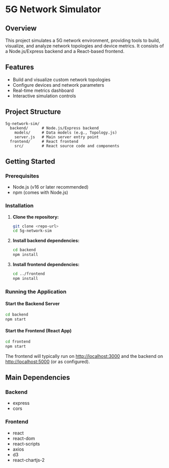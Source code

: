# 5G Network Simulator

## Overview

This project simulates a 5G network environment, providing tools to build, visualize, and analyze network topologies and device metrics. It consists of a Node.js/Express backend and a React-based frontend.

## Features
- Build and visualize custom network topologies
- Configure devices and network parameters
- Real-time metrics dashboard
- Interactive simulation controls

## Project Structure
```
5g-network-sim/
  backend/      # Node.js/Express backend
    models/     # Data models (e.g., Topology.js)
    server.js   # Main server entry point
  frontend/     # React frontend
    src/        # React source code and components
```

## Getting Started

### Prerequisites
- Node.js (v16 or later recommended)
- npm (comes with Node.js)

### Installation

1. **Clone the repository:**
   ```bash
   git clone <repo-url>
   cd 5g-network-sim
   ```

2. **Install backend dependencies:**
   ```bash
   cd backend
   npm install
   ```

3. **Install frontend dependencies:**
   ```bash
   cd ../frontend
   npm install
   ```

### Running the Application

#### Start the Backend Server
```bash
cd backend
npm start
```

#### Start the Frontend (React App)
```bash
cd frontend
npm start
```

The frontend will typically run on [http://localhost:3000](http://localhost:3000) and the backend on [http://localhost:5000](http://localhost:5000) (or as configured).

## Main Dependencies

### Backend
- express
- cors

### Frontend
- react
- react-dom
- react-scripts
- axios
- d3
- react-chartjs-2
